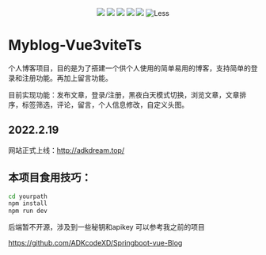 <p align="center">  
    <img src="https://img.shields.io/badge/-Vue3-34495e?logo=vue.j" />
    <img src="https://img.shields.io/badge/-Vite2.7-646cff?logo=vite&logoColor=white" />
    <img src="https://img.shields.io/badge/-TypeScript-blue?logo=typescript&logoColor=white" />
    <img src="https://img.shields.io/badge/-Pinia-yellow?logo=picpay&logoColor=white" />
    <img src="https://img.shields.io/badge/-Axios-008fc7?logo=axios.js&logoColor=white" />
    <img src="https://img.shields.io/badge/-Less-1D365D?logo=less&logoColor=white" alt="Less">
<p>  


# Myblog-Vue3viteTs

个人博客项目，目的是为了搭建一个供个人使用的简单易用的博客，支持简单的登录和注册功能。再加上留言功能。

目前实现功能：发布文章，登录/注册，黑夜白天模式切换，浏览文章，文章排序，标签筛选，评论，留言，个人信息修改，自定义头图。

## 2022.2.19

网站正式上线：http://adkdream.top/

## 本项目食用技巧：

``` sh
cd yourpath
npm install
npm run dev
```

后端暂不开源，涉及到一些秘钥和apikey  可以参考我之前的项目

https://github.com/ADKcodeXD/Springboot-vue-Blog

